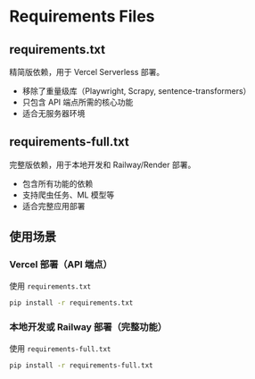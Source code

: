 # Requirements Files

## requirements.txt
精简版依赖，用于 Vercel Serverless 部署。
- 移除了重量级库（Playwright, Scrapy, sentence-transformers）
- 只包含 API 端点所需的核心功能
- 适合无服务器环境

## requirements-full.txt
完整版依赖，用于本地开发和 Railway/Render 部署。
- 包含所有功能的依赖
- 支持爬虫任务、ML 模型等
- 适合完整应用部署

## 使用场景

### Vercel 部署（API 端点）
使用 `requirements.txt`
```bash
pip install -r requirements.txt
```

### 本地开发或 Railway 部署（完整功能）
使用 `requirements-full.txt`  
```bash
pip install -r requirements-full.txt
```
